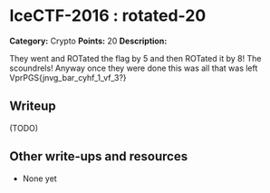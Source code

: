 # IceCTF-2016 : rotated-20

**Category:** Crypto
**Points:** 20
**Description:**

They went and ROTated the flag by 5 and then ROTated it by 8! The scoundrels! Anyway once they were done this was all that was left VprPGS{jnvg_bar_cyhf_1_vf_3?}

## Writeup

(TODO)

## Other write-ups and resources

* None yet